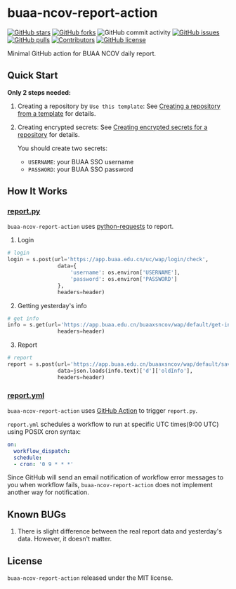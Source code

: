 # buaa-ncov-report-action

[![GitHub stars](https://img.shields.io/github/stars/kevinchen147/buaa-ncov-report-action)](https://github.com/kevinchen147/buaa-ncov-report-action/stargazers)
[![GitHub forks](https://img.shields.io/github/forks/kevinchen147/buaa-ncov-report-action)](https://github.com/kevinchen147/buaa-ncov-report-action/network)
![GitHub commit activity](https://img.shields.io/github/commit-activity/m/kevinchen147/buaa-ncov-report-action)
[![GitHub issues](https://img.shields.io/github/issues/kevinchen147/buaa-ncov-report-action)](https://github.com/kevinchen147/buaa-ncov-report-action/issues)
[![GitHub pulls](https://img.shields.io/github/issues-pr/kevinchen147/buaa-ncov-report-action)](https://github.com/kevinchen147/buaa-ncov-report-action/pulls)
[![Contributors](https://img.shields.io/github/contributors/kevinchen147/buaa-ncov-report-action)](https://github.com/kevinchen147/buaa-ncov-report-action/graphs/contributors)
[![GitHub license](https://img.shields.io/github/license/kevinchen147/buaa-ncov-report-action)](https://github.com/kevinchen147/buaa-ncov-report-action/blob/master/LICENSE)

Minimal GitHub action for BUAA NCOV daily report.

## Quick Start

**Only 2 steps needed:**

1. Creating a repository by `Use this template`: See [Creating a repository from a template](https://docs.github.com/en/repositories/creating-and-managing-repositories/creating-a-repository-from-a-template#creating-a-repository-from-a-template) for details.

2. Creating encrypted secrets: See [Creating encrypted secrets for a repository](https://docs.github.com/en/actions/security-guides/encrypted-secrets#creating-encrypted-secrets-for-a-repository) for details.

    You should create two secrets:

    - `USERNAME`: your BUAA SSO username
    - `PASSWORD`: your BUAA SSO password

## How It Works

### [report.py](https://github.com/kevinchen147/buaa-ncov-report-action/blob/main/report.py)

`buaa-ncov-report-action` uses [python-requests](https://docs.python-requests.org/en/latest/) to report.

1. Login

```python
# login
login = s.post(url='https://app.buaa.edu.cn/uc/wap/login/check',
                data={
                    'username': os.environ['USERNAME'],
                    'password': os.environ['PASSWORD']
                },
                headers=header)
```

2. Getting yesterday's info

```python
# get info
info = s.get(url='https://app.buaa.edu.cn/buaaxsncov/wap/default/get-info',
                headers=header)
```

3. Report

```python
# report
report = s.post(url='https://app.buaa.edu.cn/buaaxsncov/wap/default/save',
                data=json.loads(info.text)['d']['oldInfo'],
                headers=header)
```

### [report.yml](https://github.com/kevinchen147/buaa-ncov-report-action/blob/main/.github/workflows/report.yml)

`buaa-ncov-report-action` uses [GitHub Action](https://github.com/features/actions) to trigger `report.py`.

`report.yml` schedules a workflow to run at specific UTC times(9:00 UTC) using POSIX cron syntax:

```yaml
on:
  workflow_dispatch:
  schedule:  
  - cron: '0 9 * * *'
```

Since GitHub will send an email notification of workflow error messages to you when workflow fails, `buaa-ncov-report-action` does not implement another way for notification. 

## Known BUGs

1. There is slight difference between the real report data and yesterday's data. However, it doesn't matter.

## License

`buaa-ncov-report-action` released under the MIT license.